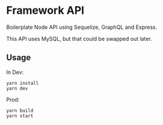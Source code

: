 # Framework API

Boilerplate Node API using Sequelize, GraphQL and Express.

This API uses MySQL, but that could be swapped out later.

## Usage

In Dev:
```
yarn install
yarn dev
```

Prod:
```
yarn build
yarn start
```

